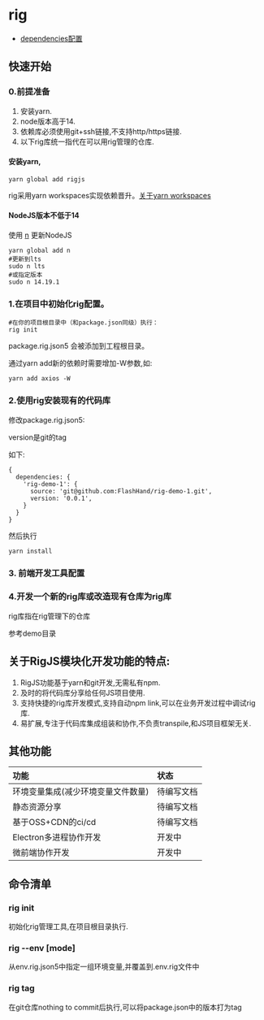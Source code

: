 # rig
- [dependencies配置](./doc/dependencies_cn.md)

## 快速开始
### 0.前提准备
1. 安装yarn.
2. node版本高于14.
3. 依赖库必须使用git+ssh链接,不支持http/https链接.
4. 以下rig库统一指代在可以用rig管理的仓库.

#### 安装yarn,
```shell
yarn global add rigjs
```
rig采用yarn workspaces实现依赖晋升。[关于yarn workspaces](https://classic.yarnpkg.com/en/docs/workspaces)
#### NodeJS版本不低于14
使用 [n](https://github.com/tj/n) 更新NodeJS
```shell
yarn global add n
#更新到lts
sudo n lts 
#或指定版本
sudo n 14.19.1
```

### 1.在项目中初始化rig配置。

```shell script
#在你的项目根目录中（和package.json同级）执行：
rig init
```
package.rig.json5 会被添加到工程根目录。

通过yarn add新的依赖时需要增加-W参数,如:
```shell
yarn add axios -W
```
### 2.使用rig安装现有的代码库
修改package.rig.json5:

version是git的tag

如下:
```json5
{
  dependencies: {
    'rig-demo-1': {
      source: 'git@github.com:FlashHand/rig-demo-1.git',
      version: '0.0.1',
    }
  }
}
```
然后执行
```shell
yarn install
```
### 3. 前端开发工具配置

### 4.开发一个新的rig库或改造现有仓库为rig库
rig库指在rig管理下的仓库

参考demo目录

## 关于RigJS模块化开发功能的特点:
1. RigJS功能基于yarn和git开发,无需私有npm.
2. 及时的将代码库分享给任何JS项目使用.
3. 支持快捷的rig库开发模式,支持自动npm link,可以在业务开发过程中调试rig库.
4. 易扩展,专注于代码库集成组装和协作,不负责transpile,和JS项目框架无关.


## 其他功能
| 功能                 | 状态    |
|:-------------------|:------|
| 环境变量集成(减少环境变量文件数量) | 待编写文档 |
| 静态资源分享             | 待编写文档 |
| 基于OSS+CDN的ci/cd    | 待编写文档 |
| Electron多进程协作开发    | 开发中   |
| 微前端协作开发            | 开发中   |

## 命令清单

### rig init
初始化rig管理工具,在项目根目录执行.

### rig --env [mode]
从env.rig.json5中指定一组环境变量,并覆盖到.env.rig文件中

### rig tag
在git仓库nothing to commit后执行,可以将package.json中的版本打为tag

